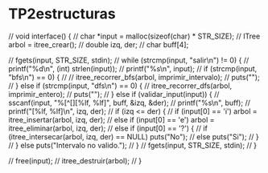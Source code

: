 # TP2estructuras



// void interface() {
//   char *input = malloc(sizeof(char) * STR_SIZE);
//   ITree arbol = itree_crear();
//   double izq, der;
//   char buff[4];
  
//   fgets(input, STR_SIZE, stdin);
//   while (strcmp(input, "salir\n") != 0) {
//     printf("%d\n", (int) strlen(input));
//     printf("%s\n", input);
//     if (strcmp(input, "bfs\n") == 0) {
//     //   itree_recorrer_bfs(arbol, imprimir_intervalo);
//       puts("");
//     } else if (strcmp(input, "dfs\n") == 0) {
//       itree_recorrer_dfs(arbol, imprimir_entero);
//       puts("");
//     } else if (validar_input(input)) {
//       sscanf(input, "%[^[][%lf, %lf]", buff, &izq, &der);
//       printf("%s\n", buff);
//       printf("[%lf, %lf]\n", izq, der);
//       if (izq <= der) {
//         if (input[0] == 'i') arbol = itree_insertar(arbol, izq, der);
//         else if (input[0] == 'e') arbol = itree_eliminar(arbol, izq, der);
//         else if (input[0] == '?') {
//           if (itree_intersecar(arbol, izq, der) == NULL) puts("No");
//           else puts("Si");
//         }
//       } else puts("Intervalo no valido.");
//     }
//     fgets(input, STR_SIZE, stdin);
//   }
  
//   free(input);
//   itree_destruir(arbol);
// }
